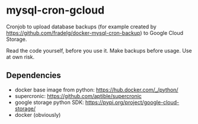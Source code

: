 # mysql-cron-gcloud

Cronjob to upload database backups (for example created by https://github.com/fradelg/docker-mysql-cron-backup) to Google Cloud Storage.

Read the code yourself, before you use it. Make backups before usage. Use at own risk.

## Dependencies
- docker base image from python: https://hub.docker.com/_/python/
- supercronic: https://github.com/aptible/supercronic
- google storage python SDK: https://pypi.org/project/google-cloud-storage/
- docker (obviously)